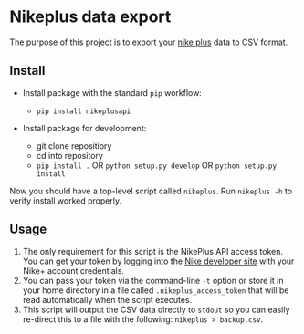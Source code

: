 # Nikeplus data export

The purpose of this project is to export your
[nike plus](http://nikeplus.nike.com/plus/) data to CSV format.

## Install

- Install package with the standard `pip` workflow:
    - `pip install nikeplusapi`

- Install package for development:
    - git clone repositiory
    - cd into repository
    - `pip install .` OR `python setup.py develop` OR `python setup.py install`

Now you should have a top-level script called `nikeplus`.
Run `nikeplus -h` to verify install worked properly.

## Usage

1. The only requirement for this script is the NikePlus API access token.  You
   can get your token by logging into the
   [Nike developer site](https://developer.nike.com/login/) with your Nike+
   account credentials.
2. You can pass your token via the command-line `-t` option or store it in your
   home directory in a file called `.nikeplus_access_token` that will be read
   automatically when the script executes.
3. This script will output the CSV data directly to `stdout` so you can easily
   re-direct this to a file with the following:
    `nikeplus > backup.csv`.
